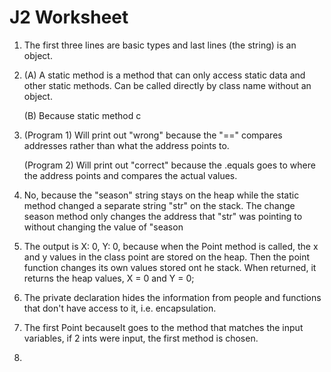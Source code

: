 # J2 Worksheet
1. The first three lines are basic types and last lines (the string) is an object.
   
2. (A) A static method is a method that can only access static data and other static methods. Can be called directly by class name without an object.

   (B) Because static method c

4. (Program 1) Will print out "wrong" because the "==" compares addresses rather than what the address points to.

   (Program 2) Will print out "correct" because the .equals goes to where the address points and compares the actual values.
   
5. No, because the "season" string stays on the heap while the static method changed a separate string "str" on the stack. The change season method
   only changes the address that "str" was pointing to without changing the value of "season
   
6. The output is X: 0, Y: 0, because when the Point method is called, the x and y values in the class point are stored on the heap. Then the point
   function changes its own values stored ont he stack. When returned, it returns the heap values, X = 0 and Y = 0;

7. The private declaration hides the information from people and functions that don't have access to it, i.e. encapsulation.

8. The first Point becauseIt goes to the method that matches the input variables, if 2 ints were input, the first method is chosen.

9. 
